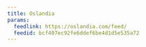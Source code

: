```yaml
---
title: Oslandia
params:
  feedlink: https://oslandia.com/feed/
  feedid: bcf407ec92fe6ddef6be4d1d5e535a72
---
```

